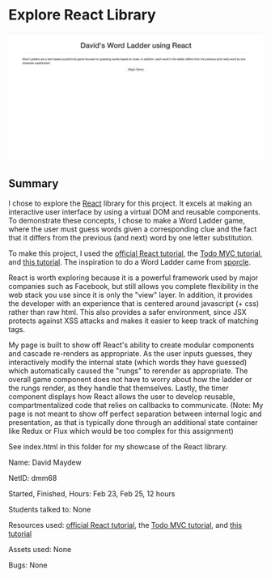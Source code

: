 # Explore React Library

<img src='demo.gif' title='Video Walkthrough' width='' alt='Video Walkthrough' />

## Summary
I chose to explore the [React](https://facebook.github.io/react/) library for this project. It excels at making an interactive user interface by using a virtual DOM and reusable components. To demonstrate these concepts, I chose to make a Word Ladder game, where the user must guess words given a corresponding clue and the fact that it differs from the previous (and next) word by one letter substitution.

To make this project, I used the [official React tutorial](https://facebook.github.io/react/tutorial/tutorial.html), the [Todo MVC tutorial](http://todomvc.com/examples/react/#/), and [this tutorial](https://html5hive.org/react-tutorial/). The inspiration to do a Word Ladder came from [sporcle](www.sporcle.com).

React is worth exploring because it is a powerful framework used by major companies such as Facebook, but still allows you complete flexibility in the web stack you use since it is only the "view" layer. In addition, it provides the developer with an experience that is centered around javascript (+ css) rather than raw html. This also provides a safer environment, since JSX protects against XSS attacks and makes it easier to keep track of matching tags.

My page is built to show off React's ability to create modular components and cascade re-renders as appropriate. As the user inputs guesses, they interactively modify the internal state (which words they have guessed) which automatically caused the "rungs" to rerender as appropriate. The overall game component does not have to worry about how the ladder or the rungs render, as they handle that themselves. Lastly, the timer component displays how React allows the user to develop reusable, compartmentalized code that relies on callbacks to communicate. (Note: My page is not meant to show off perfect separation between internal logic and presentation, as that is typically done through an additional state container like Redux or Flux which would be too complex for this assignment)

See index.html in this folder for my showcase of the React library.


Name: David Maydew

NetID: dmm68

Started, Finished, Hours: Feb 23, Feb 25, 12 hours

Students talked to: None

Resources used: [official React tutorial](https://facebook.github.io/react/tutorial/tutorial.html), the [Todo MVC tutorial](http://todomvc.com/examples/react/#/), and [this tutorial](https://html5hive.org/react-tutorial/)

Assets used: None

Bugs: None
